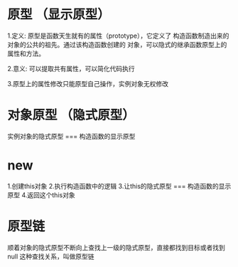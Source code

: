 #  原型  （显示原型）
1.定义: 原型是函数天生就有的属性（prototype），它定义了
构造函数制造出来的对象的公共的祖先。通过该构造函数创建的
对象，可以隐式的继承函数原型上的属性和方法。

2.意义: 可以提取共有属性，可以简化代码执行

3.原型上的属性修改只能原型自己操作，实例对象无权修改


#  对象原型 （隐式原型）
实例对象的隐式原型  === 构造函数的显示原型


#  new  
1.创建this对象
2.执行构造函数中的逻辑
3.让this的隐式原型 === 构造函数的显示原型
4.返回这个this对象


# 原型链
顺着对象的隐式原型不断向上查找上一级的隐式原型，直接都找到目标或者找到null
这种查找关系，叫做原型链







































































































































































